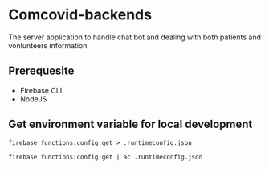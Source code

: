 # Comcovid-backends

The server application to handle chat bot and dealing with both patients and vonlunteers information

## Prerequesite

- Firebase CLI
- NodeJS

## Get environment variable for local development

`firebase functions:config:get > .runtimeconfig.json`

`firebase functions:config:get | ac .runtimeconfig.json`
